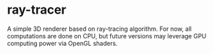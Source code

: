 ray-tracer
==========

A simple 3D renderer based on ray-tracing algorithm.
For now, all computations are done on CPU, but future versions may leverage GPU computing power via OpenGL shaders.
